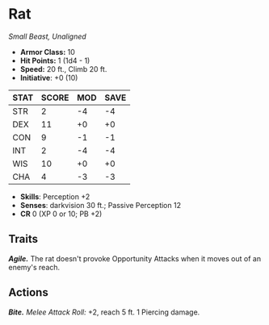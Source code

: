 # Rat

*Small Beast, Unaligned*

- **Armor Class:** 10
- **Hit Points:** 1 (1d4 - 1)
- **Speed:** 20 ft., Climb 20 ft.
- **Initiative**: +0 (10)

|STAT|SCORE|MOD|SAVE|
| --- | --- | --- | ---- |
| STR | 2 | -4 | -4 |
| DEX | 11 | +0 | +0 |
| CON | 9 | -1 | -1 |
| INT | 2 | -4 | -4 |
| WIS | 10 | +0 | +0 |
| CHA | 4 | -3 | -3 |

- **Skills**: Perception +2
- **Senses**: darkvision 30 ft.; Passive Perception 12
- **CR** 0 (XP 0 or 10; PB +2)

## Traits

***Agile.*** The rat doesn't provoke Opportunity Attacks when it moves out of an enemy's reach.


## Actions

***Bite.*** *Melee Attack Roll:* +2, reach 5 ft. 1 Piercing damage.

